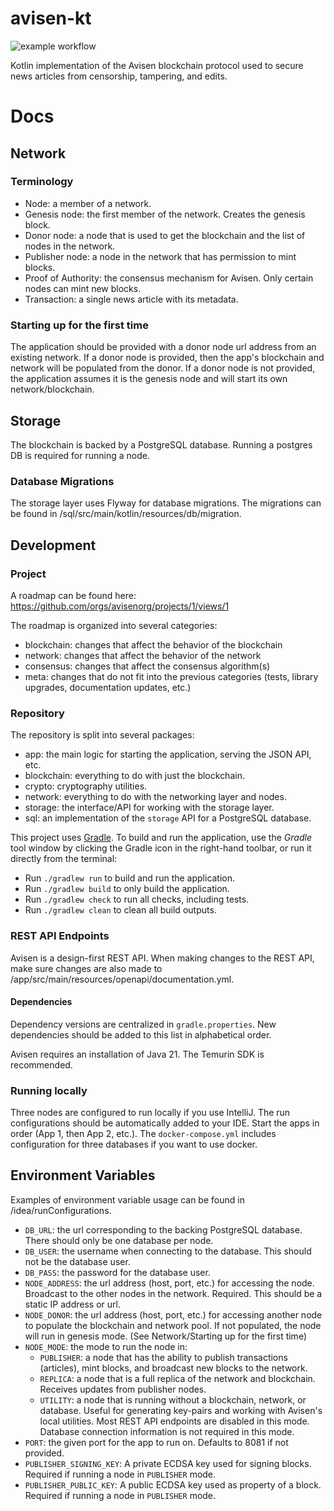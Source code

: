 # avisen-kt

![example workflow](https://github.com/avisenorg/avisen-kt/actions/workflows/build.yml/badge.svg)

Kotlin implementation of the Avisen blockchain protocol used to secure news articles from censorship, tampering, and edits.

# Docs

## Network
### Terminology
* Node: a member of a network.
* Genesis node: the first member of the network. Creates the genesis block.
* Donor node: a node that is used to get the blockchain and the list of nodes in the network.
* Publisher node: a node in the network that has permission to mint blocks.
* Proof of Authority: the consensus mechanism for Avisen. Only certain nodes can mint new blocks.
* Transaction: a single news article with its metadata.

### Starting up for the first time
The application should be provided with a donor node url address from an existing network.
If a donor node is provided, then the app's blockchain and network will be populated from the donor.
If a donor node is not provided, the application assumes it is the genesis node and will start its own network/blockchain.

## Storage
The blockchain is backed by a PostgreSQL database. Running a postgres DB is required for running a node.

### Database Migrations
The storage layer uses Flyway for database migrations. The migrations can be found in /sql/src/main/kotlin/resources/db/migration.

## Development

### Project
A roadmap can be found here: https://github.com/orgs/avisenorg/projects/1/views/1

The roadmap is organized into several categories:
* blockchain: changes that affect the behavior of the blockchain
* network: changes that affect the behavior of the network
* consensus: changes that affect the consensus algorithm(s)
* meta: changes that do not fit into the previous categories (tests, library upgrades, documentation updates, etc.)

### Repository
The repository is split into several packages:
* app: the main logic for starting the application, serving the JSON API, etc.
* blockchain: everything to do with just the blockchain.
* crypto: cryptography utilities.
* network: everything to do with the networking layer and nodes.
* storage: the interface/API for working with the storage layer.
* sql: an implementation of the `storage` API for a PostgreSQL database.

This project uses [Gradle](https://gradle.org/).
To build and run the application, use the *Gradle* tool window by clicking the Gradle icon in the right-hand toolbar,
or run it directly from the terminal:

* Run `./gradlew run` to build and run the application.
* Run `./gradlew build` to only build the application.
* Run `./gradlew check` to run all checks, including tests.
* Run `./gradlew clean` to clean all build outputs.

### REST API Endpoints
Avisen is a design-first REST API. 
When making changes to the REST API, make sure changes are also made to /app/src/main/resources/openapi/documentation.yml.

#### Dependencies
Dependency versions are centralized in `gradle.properties`. 
New dependencies should be added to this list in alphabetical order.

Avisen requires an installation of Java 21. The Temurin SDK is recommended.

### Running locally
Three nodes are configured to run locally if you use IntelliJ. 
The run configurations should be automatically added to your IDE.
Start the apps in order (App 1, then App 2, etc.). 
The `docker-compose.yml` includes configuration for three databases if you want to use docker.

## Environment Variables
Examples of environment variable usage can be found in /idea/runConfigurations.

* `DB_URL`: the url corresponding to the backing PostgreSQL database. There should only be one database per node.
* `DB_USER`: the username when connecting to the database. This should not be the database user.
* `DB_PASS`: the password for the database user.
* `NODE_ADDRESS`: the url address (host, port, etc.) for accessing the node. Broadcast to the other nodes in the network. Required. This should be a static IP address or url.
* `NODE_DONOR`: the url address (host, port, etc.) for accessing another node to populate the blockchain and network pool. If not populated, the node will run in genesis mode. (See Network/Starting up for the first time)
* `NODE_MODE`: the mode to run the node in:
  * `PUBLISHER`: a node that has the ability to publish transactions (articles), mint blocks, and broadcast new blocks to the network.
  * `REPLICA`: a node that is a full replica of the network and blockchain. Receives updates from publisher nodes.
  * `UTILITY`: a node that is running without a blockchain, network, or database. Useful for generating key-pairs and working with Avisen's local utilities. Most REST API endpoints are disabled in this mode. Database connection information is not required in this mode.
* `PORT`: the given port for the app to run on. Defaults to 8081 if not provided.
* `PUBLISHER_SIGNING_KEY`: A private ECDSA key used for signing blocks. Required if running a node in `PUBLISHER` mode.
* `PUBLISHER_PUBLIC_KEY`: A public ECDSA key used as property of a block. Required if running a node in `PUBLISHER` mode.
